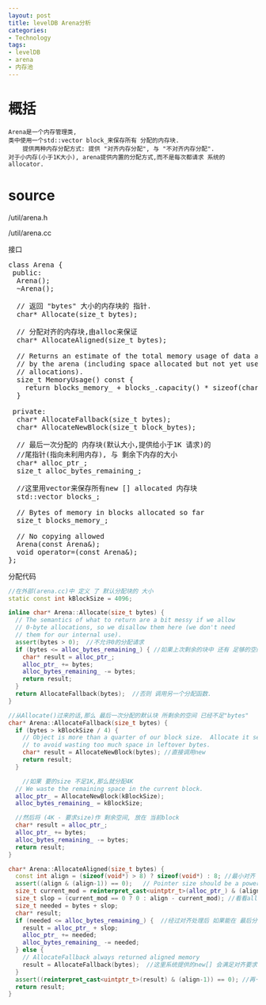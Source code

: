 ```yaml
---
layout: post
title: levelDB Arena分析
categories:
- Technology
tags:
- levelDB
- arena
- 内存池
---
```

# 概括
	Arena是一个内存管理类,
	类中使用一个std::vector block_来保存所有 分配的内存块.
		提供两种内存分配方式: 提供 "对齐内存分配", 与 "不对齐内存分配".
	对于小内存(小于1K大小), arena提供内置的分配方式,而不是每次都请求 系统的allocator.

# source

/util/arena.h

/util/arena.cc
	
接口

<pre class="preetyPrint">
class Arena {
 public:
  Arena();
  ~Arena();

  // 返回 "bytes" 大小的内存块的 指针.
  char* Allocate(size_t bytes);

  // 分配对齐的内存块,由alloc来保证
  char* AllocateAligned(size_t bytes);

  // Returns an estimate of the total memory usage of data allocated
  // by the arena (including space allocated but not yet used for user
  // allocations).
  size_t MemoryUsage() const {
    return blocks_memory_ + blocks_.capacity() * sizeof(char*);
  }

 private:
  char* AllocateFallback(size_t bytes);
  char* AllocateNewBlock(size_t block_bytes);

  // 最后一次分配的 内存块(默认大小,提供给小于1K 请求)的 
  //尾指针(指向未利用内存), 与 剩余下内存的大小
  char* alloc_ptr_;
  size_t alloc_bytes_remaining_;

  //这里用vector来保存所有new [] allocated 内存块
  std::vector<char*> blocks_;

  // Bytes of memory in blocks allocated so far
  size_t blocks_memory_;

  // No copying allowed
  Arena(const Arena&);
  void operator=(const Arena&);
};
</pre>

分配代码

```cpp
//在外部(arena.cc)中 定义 了 默认分配块的 大小
static const int kBlockSize = 4096;

inline char* Arena::Allocate(size_t bytes) {
  // The semantics of what to return are a bit messy if we allow
  // 0-byte allocations, so we disallow them here (we don't need
  // them for our internal use).
  assert(bytes > 0);  //不允许0的分配请求
  if (bytes <= alloc_bytes_remaining_) { //如果上次剩余的块中 还有 足够的空间
    char* result = alloc_ptr_;
    alloc_ptr_ += bytes;
    alloc_bytes_remaining_ -= bytes;
    return result;
  }
  return AllocateFallback(bytes);  //否则 调用另一个分配函数.
}

//从Allocate()过来的话,那么 最后一次分配的默认块 所剩余的空间 已经不足"bytes"
char* Arena::AllocateFallback(size_t bytes) {
  if (bytes > kBlockSize / 4) {
    // Object is more than a quarter of our block size.  Allocate it separately  超过1K 则直接用new []分配
    // to avoid wasting too much space in leftover bytes.
    char* result = AllocateNewBlock(bytes); //直接调用new
    return result;
  }

	//如果 要的size 不足1K,那么就分配4K 
  // We waste the remaining space in the current block.
  alloc_ptr_ = AllocateNewBlock(kBlockSize);
  alloc_bytes_remaining_ = kBlockSize;

  //然后将 (4K - 要求size)作 剩余空间, 放在 当前block
  char* result = alloc_ptr_;
  alloc_ptr_ += bytes;
  alloc_bytes_remaining_ -= bytes;
  return result;
}

char* Arena::AllocateAligned(size_t bytes) {
  const int align = (sizeof(void*) > 8) ? sizeof(void*) : 8; //最小对齐 8bytes 比如32位系统,sizeof(void*) == 4;
  assert((align & (align-1)) == 0);   // Pointer size should be a power of 2
  size_t current_mod = reinterpret_cast<uintptr_t>(alloc_ptr_) & (align-1); //用(align-1)来获取 alloc_ptr_(最后一次默认分配的块) 地址的低x位置,
  size_t slop = (current_mod == 0 ? 0 : align - current_mod); //看看alloc_ptr_的后几位是否全0(对齐的意思); 如果不是零,则将 互补的大小 加到bytes中
  size_t needed = bytes + slop;
  char* result;
  if (needed <= alloc_bytes_remaining_) {  //经过对齐处理后 如果能在 最后分配的块 中 找到足够的 空间,则分配
    result = alloc_ptr_ + slop;
    alloc_ptr_ += needed;
    alloc_bytes_remaining_ -= needed;
  } else {
    // AllocateFallback always returned aligned memory
    result = AllocateFallback(bytes);  //这里系统提供的new[] 会满足对齐要求
  }
  assert((reinterpret_cast<uintptr_t>(result) & (align-1)) == 0); //再一次判断
  return result;
}
```
	
	